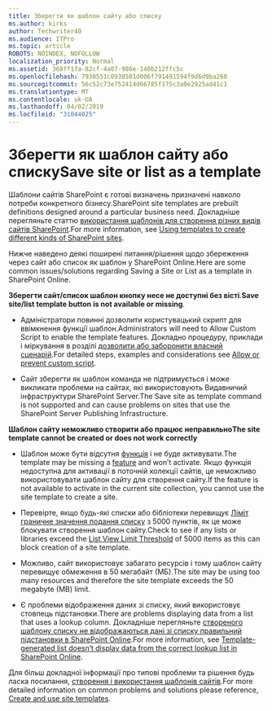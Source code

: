 ```yaml
---
title: Зберегти як шаблон сайту або списку
ms.author: kirks
author: Techwriter40
ms.audience: ITPro
ms.topic: article
ROBOTS: NOINDEX, NOFOLLOW
localization_priority: Normal
ms.assetid: 368ff1fa-82cf-4a07-986e-140b212ffc5c
ms.openlocfilehash: 7930551c0938501d006f791491594f9d6d9ba260
ms.sourcegitcommit: 56c52c73e752414d66785f175c3a0e2925ad41c1
ms.translationtype: MT
ms.contentlocale: uk-UA
ms.lasthandoff: 04/02/2019
ms.locfileid: "31044025"
---
```

# <a name="save-site-or-list-as-a-template"></a><span data-ttu-id="8b7f5-102">Зберегти як шаблон сайту або списку</span><span class="sxs-lookup"><span data-stu-id="8b7f5-102">Save site or list as a template</span></span>

<span data-ttu-id="8b7f5-103">Шаблони сайтів SharePoint є готові визначень призначені навколо потреби конкретного бізнесу.</span><span class="sxs-lookup"><span data-stu-id="8b7f5-103">SharePoint site templates are prebuilt definitions designed around a particular business need.</span></span> <span data-ttu-id="8b7f5-104">Докладніше перегляньте статтю [використання шаблонів для створення різних видів сайтів SharePoint](https://support.office.com/en-us/article/using-templates-to-create-different-kinds-of-sharepoint-sites-449eccec-ff99-4cf3-b62e-dcfee37e8da4).</span><span class="sxs-lookup"><span data-stu-id="8b7f5-104">For more information, see [Using templates to create different kinds of SharePoint sites](https://support.office.com/en-us/article/using-templates-to-create-different-kinds-of-sharepoint-sites-449eccec-ff99-4cf3-b62e-dcfee37e8da4).</span></span>

<span data-ttu-id="8b7f5-105">Нижче наведено деякі поширені питання/рішення щодо збереження через сайт або список як шаблон у SharePoint Online.</span><span class="sxs-lookup"><span data-stu-id="8b7f5-105">Here are some common issues/solutions regarding Saving a Site or List as a template in SharePoint Online.</span></span>

<span data-ttu-id="8b7f5-106">**Зберегти сайт/список шаблон кнопку несе не доступні без вісті**.</span><span class="sxs-lookup"><span data-stu-id="8b7f5-106">**Save site/list template button is not available or missing**.</span></span> 

- <span data-ttu-id="8b7f5-107">Адміністратори повинні дозволити користувацький скрипт для ввімкнення функції шаблон.</span><span class="sxs-lookup"><span data-stu-id="8b7f5-107">Administrators will need to Allow Custom Script to enable the template features.</span></span> <span data-ttu-id="8b7f5-108">Докладно процедуру, приклади і міркування в розділі [дозволити або заборонити власний сценарій](https://docs.microsoft.com/en-us/sharepoint/allow-or-prevent-custom-script).</span><span class="sxs-lookup"><span data-stu-id="8b7f5-108">For detailed steps, examples and considerations see [Allow or prevent custom script](https://docs.microsoft.com/en-us/sharepoint/allow-or-prevent-custom-script).</span></span>


- <span data-ttu-id="8b7f5-109">Сайт зберегти як шаблон команда не підтримується і може викликати проблеми на сайтах, які використовують Видавничий інфраструктури SharePoint Server.</span><span class="sxs-lookup"><span data-stu-id="8b7f5-109">The Save site as template command is not supported and can cause problems on sites that use the SharePoint Server Publishing Infrastructure.</span></span>


**<span data-ttu-id="8b7f5-110">Шаблон сайту неможливо створити або працює неправильно</span><span class="sxs-lookup"><span data-stu-id="8b7f5-110">The site template cannot be created or does not work correctly</span></span>**

- <span data-ttu-id="8b7f5-111">Шаблон може бути відсутня [функція](https://social.technet.microsoft.com/wiki/contents/articles/14423.sharepoint-2013-existing-features-guid.aspx) і не буде активувати.</span><span class="sxs-lookup"><span data-stu-id="8b7f5-111">The template may be missing a [feature](https://social.technet.microsoft.com/wiki/contents/articles/14423.sharepoint-2013-existing-features-guid.aspx) and won’t activate.</span></span> <span data-ttu-id="8b7f5-112">Якщо функція недоступна для активації в поточній колекції сайтів, це неможливо використовувати шаблон сайту для створення сайту.</span><span class="sxs-lookup"><span data-stu-id="8b7f5-112">If the feature is not available to activate in the current site collection, you cannot use the site template to create a site.</span></span>


- <span data-ttu-id="8b7f5-113">Перевірте, якщо будь-які списки або бібліотеки перевищує [Ліміт граничне значення подання списку](https://support.office.com/en-us/article/Manage-large-lists-and-libraries-in-SharePoint-B8588DAE-9387-48C2-9248-C24122F07C59) з 5000 пунктів, як це може блокувати створення шаблон сайту.</span><span class="sxs-lookup"><span data-stu-id="8b7f5-113">Check to see if any lists or libraries exceed the [List View Limit Threshold](https://support.office.com/en-us/article/Manage-large-lists-and-libraries-in-SharePoint-B8588DAE-9387-48C2-9248-C24122F07C59) of 5000 items as this can block creation of a site template.</span></span>


- <span data-ttu-id="8b7f5-114">Можливо, сайт використовує забагато ресурсів і тому шаблон сайту перевищує обмеження в 50 мегабайт (МБ).</span><span class="sxs-lookup"><span data-stu-id="8b7f5-114">The site may be using too many resources and therefore the site template exceeds the 50 megabyte (MB) limit.</span></span>


- <span data-ttu-id="8b7f5-115">Є проблеми відображення даних зі списку, який використовує стовпець підстановки.</span><span class="sxs-lookup"><span data-stu-id="8b7f5-115">There are problems displaying data from a list that uses a lookup column.</span></span> <span data-ttu-id="8b7f5-116">Докладніше перегляньте [створеного шаблону списку не відображаються дані зі списку правильний підстановки в SharePoint Online](https://support.office.com/en-us/article/template-generated-list-doesn-t-display-correct-data-for-a-column-in-sharepoint-online-20430b62-e40c-4f6f-8889-aa24e80d605a).</span><span class="sxs-lookup"><span data-stu-id="8b7f5-116">For more information, see [Template-generated list doesn’t display data from the correct lookup list in SharePoint Online](https://support.office.com/en-us/article/template-generated-list-doesn-t-display-correct-data-for-a-column-in-sharepoint-online-20430b62-e40c-4f6f-8889-aa24e80d605a).</span></span>


<span data-ttu-id="8b7f5-117">Для більш докладної інформації про типові проблеми та рішення будь ласка посилання, [створення і використання шаблонів сайтів](https://support.office.com/en-us/article/Create-and-use-site-templates-60371B0F-00E0-4C49-A844-34759EBDD989).</span><span class="sxs-lookup"><span data-stu-id="8b7f5-117">For more detailed information on common problems and solutions please reference, [Create and use site templates](https://support.office.com/en-us/article/Create-and-use-site-templates-60371B0F-00E0-4C49-A844-34759EBDD989).</span></span>

